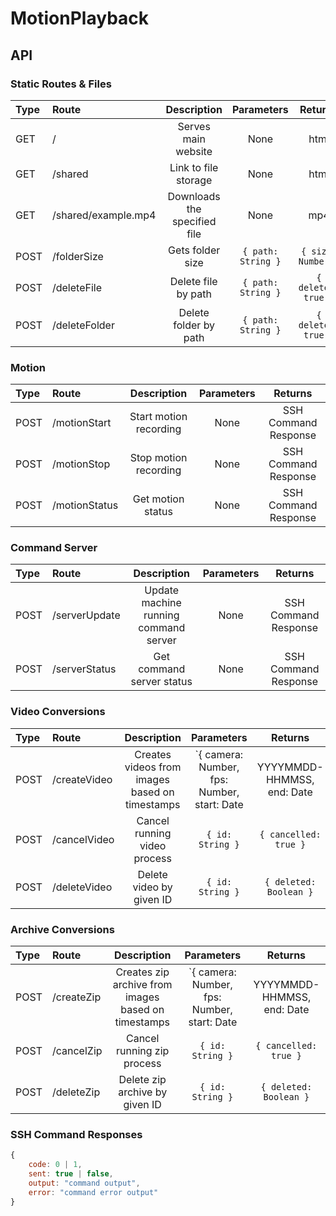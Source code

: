 # MotionPlayback

## API

### Static Routes & Files

|Type|Route|Description|Parameters|Returns|
| :-|:- |:-:|:-:|:-:|
|GET|/|Serves main website|None|html|
|GET|/shared|Link to file storage|None|html|
|GET|/shared/example.mp4|Downloads the specified file|None|mp4|
|POST|/folderSize|Gets folder size|`{ path: String }`|`{ size: Number }`|
|POST|/deleteFile|Delete file by path|`{ path: String }`|`{ deleted: true }`|
|POST|/deleteFolder|Delete folder by path|`{ path: String }`|`{ deleted: true }`|

### Motion

|Type|Route|Description|Parameters|Returns|
| :-|:- |:-:|:-:|:-:|
|POST|/motionStart|Start motion recording|None|SSH Command Response|
|POST|/motionStop|Stop motion recording|None|SSH Command Response|
|POST|/motionStatus|Get motion status|None|SSH Command Response|

### Command Server

|Type|Route|Description|Parameters|Returns|
| :-|:- |:-:|:-:|:-:|
|POST|/serverUpdate|Update machine running command server|None|SSH Command Response|
|POST|/serverStatus|Get command server status|None|SSH Command Response|

### Video Conversions

|Type|Route|Description|Parameters|Returns|
| :-|:- |:-:|:-:|:-:|
|POST|/createVideo|Creates videos from images based on timestamps|`{ camera: Number, fps: Number, start: Date | YYYYMMDD-HHMMSS, end: Date | YYYYMMDD-HHMMSS }`|`{ id: String, url: String }`|
|POST|/cancelVideo|Cancel running video process|`{ id: String }`|`{ cancelled: true }`|
|POST|/deleteVideo|Delete video by given ID|`{ id: String }`|`{ deleted: Boolean }`|

### Archive Conversions

|Type|Route|Description|Parameters|Returns|
| :-|:- |:-:|:-:|:-:|
|POST|/createZip|Creates zip archive from images based on timestamps|`{ camera: Number, fps: Number, start: Date | YYYYMMDD-HHMMSS, end: Date | YYYYMMDD-HHMMSS }`|`{ id: String, url: String }`|
|POST|/cancelZip|Cancel running zip process|`{ id: String }`|`{ cancelled: true }`|
|POST|/deleteZip|Delete zip archive by given ID|`{ id: String }`|`{ deleted: Boolean }`|


### SSH Command Responses

```javascript
{
    code: 0 | 1,
    sent: true | false,
    output: "command output",
    error: "command error output"
}
```
